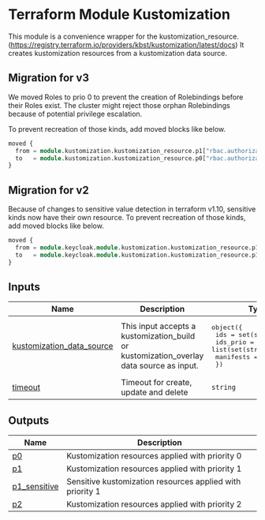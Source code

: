 # Terraform Module Kustomization

This module is a convenience wrapper for the kustomization\_resource.
(https://registry.terraform.io/providers/kbst/kustomization/latest/docs)
It creates kustomization resources from a kustomization data source.

## Migration for v3

We moved Roles to prio 0 to prevent the creation of Rolebindings before their Roles exist.
The cluster might reject those orphan Rolebindings because of potential privilege escalation.

To prevent recreation of those kinds, add moved blocks like below.

```terraform
moved {
  from = module.kustomization.kustomization_resource.p1["rbac.authorization.k8s.io/Role/<Namespace>/<RoleName>"]
  to   = module.kustomization.kustomization_resource.p0["rbac.authorization.k8s.io/Role/<Namespace>/<RoleName>"]
}
```

## Migration for v2

Because of changes to sensitive value detection in terraform v1.10, sensitive kinds now have their own resource.
To prevent recreation of those kinds, add moved blocks like below.

```terraform
moved {
  from = module.keycloak.module.kustomization.kustomization_resource.p1["_/Secret/<Namespace>/<SecretName>"]
  to   = module.keycloak.module.kustomization.kustomization_resource.p1_sensitive["_/Secret/<Namespace>/<SecretName>"]
}
```

<!-- BEGIN_TF_DOCS -->


## Inputs

| Name | Description | Type | Default | Required |
|------|-------------|------|---------|:--------:|
| <a name="input_kustomization_data_source"></a> [kustomization\_data\_source](#input\_kustomization\_data\_source) | This input accepts a kustomization\_build or kustomization\_overlay data source as input. | <pre>object({<br/>    ids       = set(string)<br/>    ids_prio  = list(set(string))<br/>    manifests = map(string)<br/>  })</pre> | n/a | yes |
| <a name="input_timeout"></a> [timeout](#input\_timeout) | Timeout for create, update and delete | `string` | `"5m"` | no |

## Outputs

| Name | Description |
|------|-------------|
| <a name="output_p0"></a> [p0](#output\_p0) | Kustomization resources applied with priority 0 |
| <a name="output_p1"></a> [p1](#output\_p1) | Kustomization resources applied with priority 1 |
| <a name="output_p1_sensitive"></a> [p1\_sensitive](#output\_p1\_sensitive) | Sensitive kustomization resources applied with priority 1 |
| <a name="output_p2"></a> [p2](#output\_p2) | Kustomization resources applied with priority 2 |
<!-- END_TF_DOCS -->
